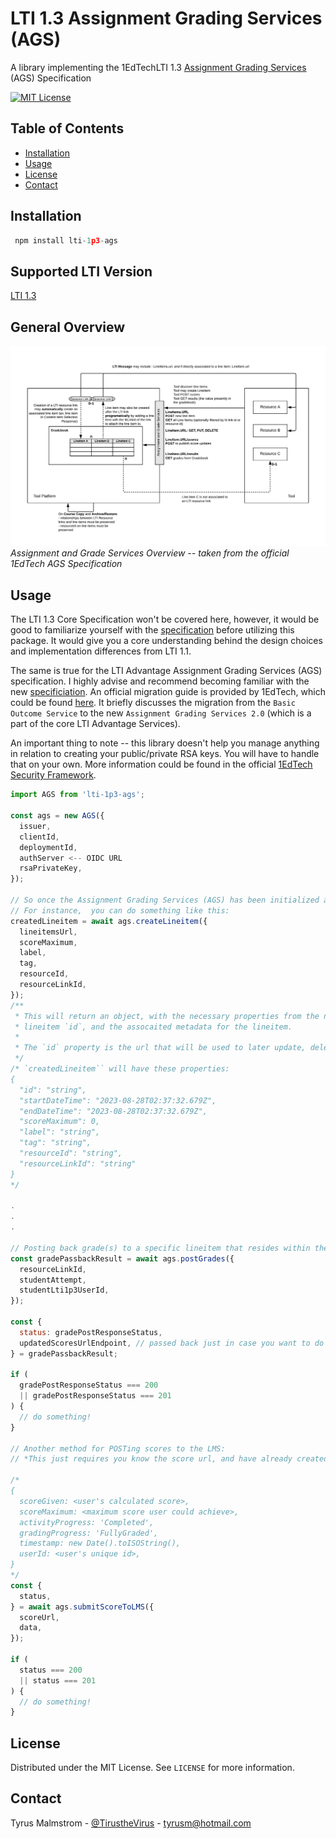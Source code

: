 # LTI 1.3 Assignment Grading Services (AGS)

A library implementing the 1EdTechLTI 1.3 [Assignment Grading Services](https://www.imsglobal.org/spec/lti-ags/v2p0/) (AGS) Specification

<!-- PROJECT SHIELDS -->
<!--
*** I'm using markdown "reference style" links for readability.
*** Reference links are enclosed in brackets [ ] instead of parentheses ( ).
*** See the bottom of this document for the declaration of the reference variables
*** for contributors-url, forks-url, etc. This is an optional, concise syntax you may use.
*** https://www.markdownguide.org/basic-syntax/#reference-style-links
-->
[![MIT License][license-shield]][license-url]

<!-- TABLE OF CONTENTS -->
## Table of Contents
- [Installation](#installation)
- [Usage](#usage)
- [License](#license)
- [Contact](#contact)

## Installation
```javascript
 npm install lti-1p3-ags
```

## Supported LTI Version
[LTI 1.3](https://www.imsglobal.org/spec/lti/v1p3)

## General Overview
![Assignment and Grade Services Overview](assets/GradebookServicesOverview.png)
*Assignment and Grade Services Overview -- taken from the official 1EdTech AGS Specification*

## Usage
The LTI 1.3 Core Specification won't be covered here, however, it would be good to familiarize yourself with the [specification](https://www.imsglobal.org/spec/lti/v1p3)
before utilizing this package. It would give you a core understanding behind the design choices and implementation differences from LTI 1.1.

The same is true for the LTI Advantage Assignment Grading Services (AGS) specification. I highly advise and recommend becoming
familiar with the new [specificiation](https://www.imsglobal.org/spec/lti-ags/v2p0/). An official migration guide is provided by 1EdTech, which could be found [here](https://www.imsglobal.org/spec/lti/v1p3/migr#migrating-from-basic-outcome-to-assignment-and-grade-services-2-0).
It briefly discusses the migration from the `Basic Outcome Service` to the new `Assignment Grading Services 2.0` (which is a part of the core LTI Advantage Services).

An important thing to note -- this library doesn't help you manage anything in relation to creating your public/private RSA keys. You will have to handle that on your own.
More information could be found in the official [1EdTech Security Framework](https://www.imsglobal.org/spec/security/v1p0/).

```javascript
import AGS from 'lti-1p3-ags';

const ags = new AGS({
  issuer,
  clientId,
  deploymentId,
  authServer <-- OIDC URL
  rsaPrivateKey,
});

// So once the Assignment Grading Services (AGS) has been initialized and instantiated, it can now be used for `lineitem` CRUD operations, and grade-passback.
// For instance,  you can do something like this:
createdLineitem = await ags.createLineitem({
  lineitemsUrl,
  scoreMaximum,
  label,
  tag,
  resourceId,
  resourceLinkId,
});
/**
 * This will return an object, with the necessary properties from the newly created lineitem. This will include the
 * lineitem `id`, and the assocaited metadata for the lineitem.
 * 
 * The `id` property is the url that will be used to later update, delete, post new socres, or getting the current results associated with that lineitem.
 */
/* `createdLineitem`` will have these properties:
{
  "id": "string",
  "startDateTime": "2023-08-28T02:37:32.679Z",
  "endDateTime": "2023-08-28T02:37:32.679Z",
  "scoreMaximum": 0,
  "label": "string",
  "tag": "string",
  "resourceId": "string",
  "resourceLinkId": "string"
}
*/

.
.
.

// Posting back grade(s) to a specific lineitem that resides within the LMS:
const gradePassbackResult = await ags.postGrades({
  resourceLinkId,
  studentAttempt,
  studentLti1p3UserId,
});

const {
  status: gradePostResponseStatus,
  updatedScoresUrlEndpoint, // passed back just in case you want to do anything with it.
} = gradePassbackResult;

if (
  gradePostResponseStatus === 200
  || gradePostResponseStatus === 201
) {
  // do something!
}

// Another method for POSTing scores to the LMS:
// *This just requires you know the score url, and have already created the data payload object which has this structure:

/*
{
  scoreGiven: <user's calculated score>,
  scoreMaximum: <maximum score user could achieve>,
  activityProgress: 'Completed',
  gradingProgress: 'FullyGraded',
  timestamp: new Date().toISOString(),
  userId: <user's unique id>,
}
*/
const {
  status,
} = await ags.submitScoreToLMS({
  scoreUrl,
  data,
});

if (
  status === 200
  || status === 201
) {
  // do something!
}
```

<!-- LICENSE -->
## License
Distributed under the MIT License. See `LICENSE` for more information.

<!-- CONTACT -->
## Contact
Tyrus Malmstrom - [@TirustheVirus](https://twitter.com/TirustheVirus) - tyrusm@hotmail.com

<!-- MARKDOWN LINKS & IMAGES -->
<!-- https://www.markdownguide.org/basic-syntax/#reference-style-links -->

[license-shield]: https://img.shields.io/github/license/othneildrew/Best-README-Template.svg?style=flat-square
[license-url]: https://github.com/Tyru5/1EdTech-LTI-1-3/blob/main/LICENSE
